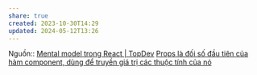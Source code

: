 ```yaml
---
share: true
created: 2023-10-30T14:29
updated: 2024-05-12T13:26
---
```


Nguồn:: [Mental model trong React | TopDev](https://topdev.vn/blog/mental-model-trong-react/)
[Props là đối số đầu tiên của hàm component, dùng để truyền giá trị các thuộc tính của nó](./Props%20l%C3%A0%20%C4%91%E1%BB%91i%20s%E1%BB%91%20%C4%91%E1%BA%A7u%20ti%C3%AAn%20c%E1%BB%A7a%20h%C3%A0m%20component,%20d%C3%B9ng%20%C4%91%E1%BB%83%20truy%E1%BB%81n%20gi%C3%A1%20tr%E1%BB%8B%20c%C3%A1c%20thu%E1%BB%99c%20t%C3%ADnh%20c%E1%BB%A7a%20n%C3%B3.md)